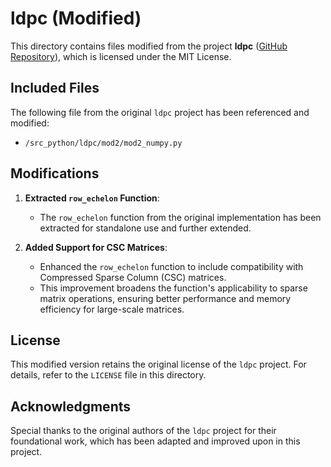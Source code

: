 # ldpc (Modified)

This directory contains files modified from the project **ldpc** ([GitHub Repository](https://github.com/quantumgizmos/ldpc)), which is licensed under the MIT License.

## Included Files
The following file from the original `ldpc` project has been referenced and modified:
- `/src_python/ldpc/mod2/mod2_numpy.py`

## Modifications
1. **Extracted `row_echelon` Function**:
   - The `row_echelon` function from the original implementation has been extracted for standalone use and further extended.

2. **Added Support for CSC Matrices**:
   - Enhanced the `row_echelon` function to include compatibility with Compressed Sparse Column (CSC) matrices.
   - This improvement broadens the function's applicability to sparse matrix operations, ensuring better performance and memory efficiency for large-scale matrices.

## License
This modified version retains the original license of the `ldpc` project. For details, refer to the `LICENSE` file in this directory.

## Acknowledgments
Special thanks to the original authors of the `ldpc` project for their foundational work, which has been adapted and improved upon in this project.
